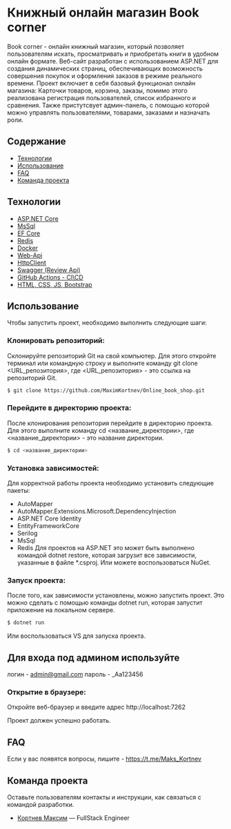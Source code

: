 # Книжный онлайн магазин Book corner

Book corner - онлайн книжный магазин, который позволяет пользователям искать, просматривать и приобретать книги в удобном онлайн формате.
Веб-сайт разработан с использованием ASP.NET для создания динамических страниц, обеспечивающих возможность совершения покупок и оформления заказов в режиме реального времени.
Проект включает в себя базовый функционал онлайн магазина: Карточки товаров, корзина, заказы, помимо этого реализована регистрация пользователей, список избранного и сравнения. Также пристутсвует админ-панель, с помощью которой можно управлять пользователями, товарами, заказами и назначать роли.

## Содержание
- [Технологии](#технологии)
- [Использование](#Использование)
- [FAQ](#FAQ)
- [Команда проекта](#команда-проекта)

## Технологии
- [ASP.NET Core](https://dotnet.microsoft.com/en-us/apps/aspnet)
- [MsSql](https://www.microsoft.com/en-us/sql-server/sql-server-downloads)
- [EF Core](https://learn.microsoft.com/fr-fr/ef/core/)
- [Redis](https://hub.docker.com/_/redis)
- [Docker](https://www.docker.com/)
- [Web-Api](https://learn.microsoft.com/fr-fr/aspnet/core/tutorials/first-web-api?view=aspnetcore-8.0&tabs=visual-studio)
- [HttpClient](https://learn.microsoft.com/fr-fr/dotnet/api/system.net.http.httpclient?view=net-8.0)
- [Swagger (Review Api)](https://swagger.io/)
- [GitHub Actions - CI\CD](https://docs.github.com/ru/actions)
- [HTML, CSS, JS, Bootstrap](https://getbootstrap.com/)

## Использование
Чтобы запустить проект, необходимо выполнить следующие шаги:

### Клонировать репозиторий: 
Склонируйте репозиторий Git на свой компьютер. Для этого откройте терминал или командную строку и выполните команду git clone <URL_репозитория>, где <URL_репозитория> - это ссылка на репозиторий Git.
```sh
$ git clone https://github.com/MaximKortnev/Online_book_shop.git
```
### Перейдите в директорию проекта: 
После клонирования репозитория перейдите в директорию проекта. Для этого выполните команду cd <название_директории>, где <название_директории> - это название директории.
```sh
$ cd <название_директории> 
```
### Установка зависимостей: 
Для корректной работы проекта необходимо установить следующие пакеты:
- AutoMapper
- AutoMapper.Extensions.Microsoft.DependencyInjection
- ASP.NET Core Identity
- EntityFrameworkCore
- Serilog
- MsSql
- Redis
Для проектов на ASP.NET это может быть выполнено командой dotnet restore, которая загрузит все зависимости, указанные в файле *.csproj. Или можете воспользоваться NuGet.

### Запуск проекта: 
После того, как зависимости установлены, можно запустить проект. Это можно сделать с помощью команды dotnet run, которая запустит приложение на локальном сервере. 
```sh
$ dotnet run
```
Или воспользоваться VS для запуска проекта.

## Для входа под админом используйте
   логин - admin@gmail.com
   пароль - _Aa123456

### Открытие в браузере: 
Откройте веб-браузер и введите адрес http://localhost:7262

Проект должен успешно работать.


## FAQ 
Если у вас появятся вопросы, пишите - https://t.me/Maks_Kortnev


## Команда проекта
Оставьте пользователям контакты и инструкции, как связаться с командой разработки.

- [Кортнев Максим](https://t.me/Maks_Kortnev) — FullStack Engineer
